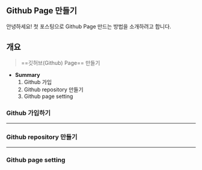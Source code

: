 
## Github Page 만들기


안녕하세요! 첫 포스팅으로 Github Page 만드는 방법을 소개하려고 합니다.

##  개요
> ==깃허브(Github) Page==  만들기
* **Summary**
	1. Github 가입
	2. Github repository 만들기
	3. Github page setting


### Github 가입하기
---



### Github repository 만들기
---


### Github page setting


<!--stackedit_data:
eyJoaXN0b3J5IjpbMTMzMTE1NTcxNCwyNjMyNDMzMjksMTQ3MD
E4MDc4M119
-->
